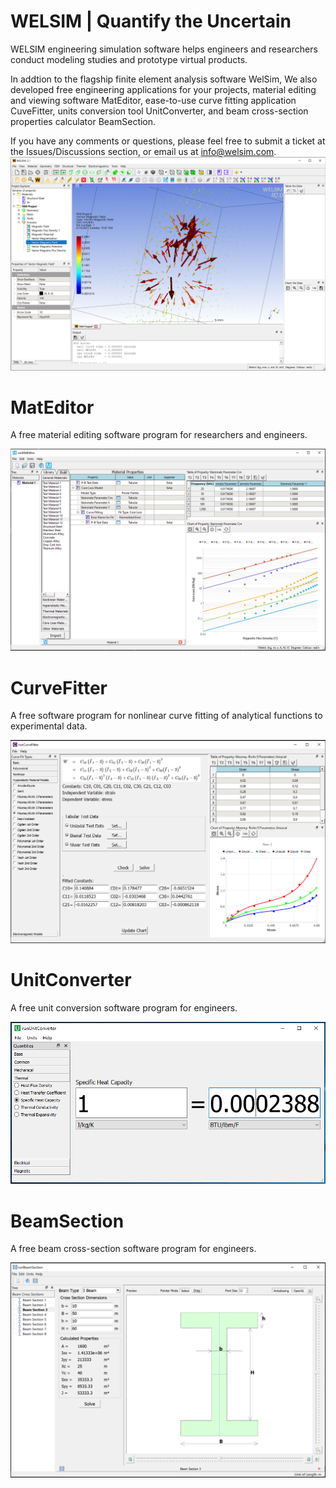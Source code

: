 # WELSIM | Quantify the Uncertain

WELSIM engineering simulation software helps engineers and researchers conduct modeling studies and prototype virtual products. 

In addtion to the flagship finite element analysis software WelSim, We also developed free engineering applications for your projects, material editing and viewing software MatEditor, ease-to-use curve fitting application CuveFitter, units conversion tool UnitConverter, and beam cross-section properties calculator BeamSection. 

If you have any comments or questions, please feel free to submit a ticket at the Issues/Discussions section, or email us at info@welsim.com.
![Overview of WelSim](https://github.com/WelSimLLC/WelSim-App/blob/main/gallery/welsim_magnetic_field.png)


# MatEditor
A free material editing software program for researchers and engineers.

![Overview of MatEditor](https://github.com/WelSimLLC/WelSim-Apps/blob/main/galleryMatEditor/welsim_mateditor_curve_fitting_all_curves_in_log.png)


# CurveFitter
A free software program for nonlinear curve fitting of analytical functions to experimental data.

![Overview of CurveFitter](https://github.com/WelSimLLC/WelSim-Apps/blob/main/galleryCurveFitter/welsim_curvefitter_overview.png)


# UnitConverter
A free unit conversion software program for engineers.

![Overview of UnitConverter](https://github.com/WelSimLLC/WelSim-Apps/blob/main/galleryUnitConverter/welsim_unitconverter_1.png)

# BeamSection
A free beam cross-section software program for engineers.

![Overview of BeamSection](https://github.com/WelSimLLC/WelSim-Apps/blob/main/galleryBeamSection/beamsection_overview.png)
